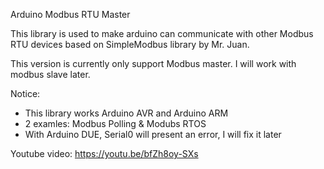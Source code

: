 Arduino Modbus RTU Master 

This library is used to make arduino can communicate with other Modbus RTU devices based on SimpleModbus library by Mr. Juan.

This version is currently only support Modbus master. I will work with modbus slave later.

Notice:
- This library works Arduino AVR and Arduino ARM
- 2 examles: Modbus Polling & Modubs RTOS
- With Arduino DUE, Serial0 will present an error, I will fix it later

Youtube video: 
https://youtu.be/bfZh8oy-SXs

